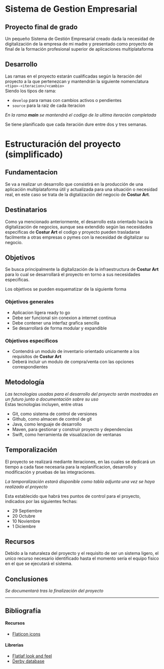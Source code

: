 # Sistema de Gestion Empresarial
## Proyecto final de grado
Un pequeño Sistema de Gestión Empresaríal creado dada la necesidad de digitalización de la empresa de mi madre y presentado como proyecto de final de la formación profesional superior de aplicaciones multiplataforma

## Desarrollo
Las ramas en el proyecto estarán cualificadas según la iteración del proyecto a la que pertenezcan y mantendrán la siguiente nomenclatura
`<tipo>-<iteracion>/<cambio>`  
Siendo los tipos de rama:
- `develop` para ramas con cambios activos o pendientes
- `source` para la raiz de cada iteracion

*En la rama **main** se mantendrá el codigo de la ultima iteración completada*

Se tiene planificado que cada iteración dure entre dos y tres semanas.
# Estructuración del proyecto (simplificado)
## Fundamentacion
Se va a realizar un desarrollo que consistirá en la producción de una aplicación multiplataforma útil y actualizada para una situación o necesidad real, en este caso se trata de la digtalización del negocio de **Costur Art**. 

## Destinatarios
Como ya mencionado anteriormente, el desarrollo esta orientado hacia la digitalización de negocios, aunque sea extendido según las necesidades especificas de **Costur Art** el codigo y proyecto pueden trasladarse facilmente a otras empresas o pymes con la necesidad de digitalizar su negocio.

## Objetivos
Se busca principalmente la digitalización de la infraestructura de **Costur Art** para lo cual se desarrollará el proyecto en torno a sus necesidades especificas.

Los objetivos se pueden esquematizar de la siguiente forma

### Objetivos generales
 - Aplicacion ligera ready to go
 - Debe ser funcional sin conexion a internet continua
 - Debe contener una interfaz grafica sencilla
 - Se desarrollará de forma modular y expandible

### Objetivos especificos
 - Contendrá un modulo de inventario orientado unicamente a los requisitos de **Costur Art**
 - Deberá incluir un modulo de compra/venta con las opciones correspondientes

## Metodología
*Las tecnologías usadas para el desarrollo del proyecto serán mostradas en un futuro junto a documentación sobre su uso*    
Estas tecnologías incluyen, entre otras
* Git, como sistema de control de versiones
* Github, como almacen de control de git
* Java, como lenguaje de desarrollo
* Maven, para gestionar y construir proyecto y dependencias
* Swift, como herramienta de visualizacion de ventanas

## Temporalización 
El proyecto se realizará mediante iteraciones, en las cuales se dedicará un tiempo a cada fase necesaria para la replanificacion, desarrollo y modificación y pruebas de las integraciones.

*La temporalización estará disponible como tabla adjunta una vez se haya realizado el proyecto*

Esta establecido que habrá tres puntos de control para el proyecto, indicados por las siguientes fechas:
- 29 Septiembre
- 20 Octubre
- 10 Noviembre
- 1 Diciembre

## Recursos
Debido a la naturaleza del proyecto y el requisito de ser un sistema ligero, el unico recurso necesario identificado hasta el momento sería el equipo fisico en el que se ejecutará el sistema.

## Conclusiones

*Se documentará tras la finalización del proyecto*

- - -
## Bibliografía
#### Recursos
* [Flaticon icons](https://www.flaticon.es/)

#### Librerias
* [Flatlaf look and feel](https://mvnrepository.com/artifact/com.formdev/flatlaf)
* [Derby database](https://mvnrepository.com/artifact/org.apache.derby/derby)
